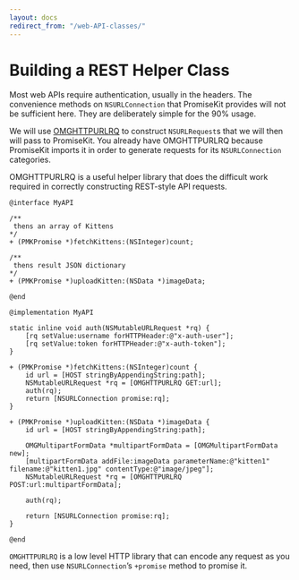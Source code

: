 ```yaml
---
layout: docs
redirect_from: "/web-API-classes/"
---
```


#  Building a REST Helper Class

Most web APIs require authentication, usually in the headers. The convenience methods on `NSURLConnection` that PromiseKit provides will not be sufficient here. They are deliberately simple for the 90% usage.

We will use <a href="https://github.com/mxcl/OMGHTTPURLRQ">OMGHTTPURLRQ</a> to construct `NSURLRequest`s that we will then will pass to PromiseKit. You already have OMGHTTPURLRQ because PromiseKit imports it in order to generate requests for its `NSURLConnection` categories.

OMGHTTPURLRQ is a useful helper library that does the difficult work required in correctly constructing REST-style API requests.

```objc
@interface MyAPI

/**
 thens an array of Kittens
*/
+ (PMKPromise *)fetchKittens:(NSInteger)count;

/**
 thens result JSON dictionary
*/
+ (PMKPromise *)uploadKitten:(NSData *)imageData;

@end

@implementation MyAPI

static inline void auth(NSMutableURLRequest *rq) {
    [rq setValue:username forHTTPHeader:@"x-auth-user"];
    [rq setValue:token forHTTPHeader:@"x-auth-token"];
}

+ (PMKPromise *)fetchKittens:(NSInteger)count {
    id url = [HOST stringByAppendingString:path];
    NSMutableURLRequest *rq = [OMGHTTPURLRQ GET:url];
    auth(rq);
    return [NSURLConnection promise:rq];
}

+ (PMKPromise *)uploadKitten:(NSData *)imageData {
    id url = [HOST stringByAppendingString:path];
    
    OMGMultipartFormData *multipartFormData = [OMGMultipartFormData new];
    [multipartFormData addFile:imageData parameterName:@"kitten1" filename:@"kitten1.jpg" contentType:@"image/jpeg"];
    NSMutableURLRequest *rq = [OMGHTTPURLRQ POST:url:multipartFormData];

    auth(rq);

    return [NSURLConnection promise:rq];
}

@end
```

`OMGHTTPURLRQ` is a low level HTTP library that can encode any request as you need, then use `NSURLConnection`’s `+promise` method to promise it.
